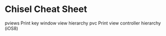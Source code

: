 Chisel Cheat Sheet
======================

pviews		Print key window view hierarchy
pvc		Print view controller hierarchy (iOS8)
